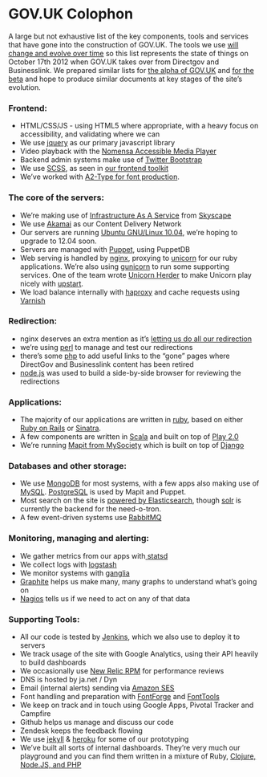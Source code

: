 # GOV.UK Colophon

A large but not exhaustive list of the key components, tools and services that have gone into the construction of GOV.UK. The tools we use [will change and evolve over time](http://digital.cabinetoffice.gov.uk/2012/10/12/coding-in-the-open/) so this list represents the state of things on October 17th 2012 when GOV.UK takes over from Directgov and Businesslink. We prepared similar lists for [the alpha of GOV.UK](http://digital.cabinetoffice.gov.uk/colophon-alpha/) and [for the beta](http://digital.cabinetoffice.gov.uk/colophon-beta/) and hope to produce similar documents at key stages of the site’s evolution.

### Frontend:

  * HTML/CSS/JS - using HTML5 where appropriate, with a heavy focus on accessibility, and validating where we can
  * We use [jquery](http://en.wikipedia.org/wiki/Jquery) as our primary javascript library
  * Video playback with the [Nomensa Accessible Media Player](https://github.com/nomensa/Accessible-Media-Player)
  * Backend admin systems make use of [Twitter Bootstrap](http://twitter.github.com/bootstrap/)
  * We use [SCSS](http://en.wikipedia.org/wiki/Scss), as seen in [our frontend toolkit](https://github.com/alphagov/govuk_frontend_toolkit)
  * We’ve worked with [A2-Type for font production](http://www.a2-type.co.uk/).

### The core of the servers:

  * We’re making use of [Infrastructure As A Service](http://digital.cabinetoffice.gov.uk/2012/09/25/why-iaas/) from [Skyscape](http://digital.cabinetoffice.gov.uk/2012/09/18/introducing-a-new-supplier-skyscape/)
  * We use [Akamai](http://en.wikipedia.org/wiki/Akamai_Technologies) as our Content Delivery Network
  * Our servers are running [Ubuntu GNU/Linux 10.04](http://en.wikipedia.org/wiki/Ubuntu_(operating_system)), we’re hoping to upgrade to 12.04 soon.
  * Servers are managed with [Puppet](http://en.wikipedia.org/wiki/Puppet_(software)), using PuppetDB
  * Web serving is handled by [nginx](http://en.wikipedia.org/wiki/Nginx), proxying to [unicorn](http://unicorn.bogomips.org/) for our ruby applications. We’re also using [gunicorn](http://gunicorn.org/) to run some supporting services. One of the team wrote [Unicorn Herder](https://github.com/alphagov/unicornherder) to make Unicorn play nicely with [upstart](http://en.wikipedia.org/wiki/Upstart).
  * We load balance internally with [haproxy](http://haproxy.1wt.eu/) and cache requests using [Varnish](http://en.wikipedia.org/wiki/Varnish_(software))

### Redirection:

  * nginx deserves an extra mention as it’s [letting us do all our redirection](http://digital.cabinetoffice.gov.uk/2012/10/11/no-link-left-behind/)
  * we’re using [perl](http://www.perl.org) to manage and test our redirections
  * there’s some [php](http://en.wikipedia.org/wiki/Php) to add useful links to the “gone” pages where DirectGov and Businesslink content has been retired
  * [node.js](http://en.wikipedia.org/wiki/Node.js) was used to build a side-by-side browser for reviewing the redirections

### Applications:

  * The majority of our applications are written in [ruby](http://en.wikipedia.org/wiki/Ruby_(programming_language)), based on either [Ruby on Rails](http://en.wikipedia.org/wiki/Ruby_on_rails) or [Sinatra](http://en.wikipedia.org/wiki/Sinatra_(software)).
  * A few components are written in [Scala](http://en.wikipedia.org/wiki/Scala_(programming_language)) and built on top of [Play 2.0](http://www.playframework.org/)
  * We’re running [Mapit from MySociety](http://mapit.mysociety.org/) which is built on top of [Django](http://en.wikipedia.org/wiki/Django_(web_framework))

### Databases and other storage:

  * We use [MongoDB](http://en.wikipedia.org/wiki/Mongodb) for most systems, with a few apps also making use of [MySQL](http://en.wikipedia.org/wiki/Mysql). [PostgreSQL](http://en.wikipedia.org/wiki/Postgresql) is used by Mapit and Puppet.
  * Most search on the site is [powered by Elasticsearch](http://digital.cabinetoffice.gov.uk/2012/08/03/from-solr-to-elasticsearch/), though [solr](http://en.wikipedia.org/wiki/Solr) is currently the backend for the need-o-tron.
  * A few event-driven systems use [RabbitMQ](http://en.wikipedia.org/wiki/Rabbitmq)

### Monitoring, managing and alerting:

  * We gather metrics from our apps with[ statsd](https://github.com/etsy/statsd)
  * We collect logs with [logstash](http://logstash.net/)
  * We monitor systems with [ganglia](http://en.wikipedia.org/wiki/Ganglia_(software))
  * [Graphite](http://graphite.wikidot.com/start) helps us make many, many graphs to understand what’s going on
  * [Nagios](http://en.wikipedia.org/wiki/Nagios) tells us if we need to act on any of that data

### Supporting Tools:

  * All our code is tested by [Jenkins](http://en.wikipedia.org/wiki/Jenkins_(software)), which we also use to deploy it to servers
  * We track usage of the site with Google Analytics, using their API heavily to build dashboards
  * We occasionally use [New Relic RPM](http://en.wikipedia.org/wiki/New_Relic) for performance reviews
  * DNS is hosted by ja.net / Dyn
  * Email (internal alerts) sending via [Amazon SES](http://aws.amazon.com/ses/)
  * Font handling and preparation with [FontForge](http://fontforge.org/) and [FontTools](http://sourceforge.net/projects/fonttools/)
  * We keep on track and in touch using Google Apps, Pivotal Tracker and Campfire
  * Github helps us manage and discuss our code
  * Zendesk keeps the feedback flowing
  * We use [jekyll](http://jekyllrb.com/) &amp; [heroku](http://www.heroku.com/) for some of our prototyping
  * We’ve built all sorts of internal dashboards. They’re very much our playground and you can find them written in a mixture of Ruby, [Clojure, Node.JS, and PHP](http://digital.cabinetoffice.gov.uk/2012/02/08/radiating-information/)
